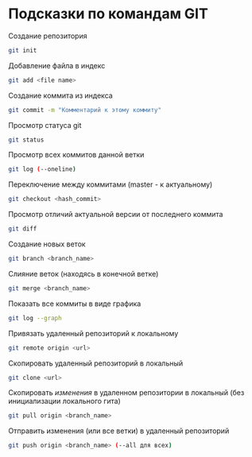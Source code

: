 # Подсказки по командам GIT

Создание репозитория
```sh 
git init
```

Добавление файла в индекс
```sh 
git add <file name>
```

Создание коммита из индекса
```sh 
git commit -m "Комментарий к этому коммиту"
```
Просмотр статуса git
```sh 
git status
```

Просмотр всех коммитов данной ветки
```sh 
git log (--oneline)
```

Переключение между коммитами
(master - к актуальному)
```sh 
git checkout <hash_commit>
```

Просмотр отличий актуальной версии от последнего коммита
```sh 
git diff
```
Создание новых веток
```sh 
git branch <branch_name>
```

Слияние веток (находясь в конечной ветке)
```sh 
git merge <branch_name>
```

Показать все коммиты в виде графика
```sh 
git log --graph
```

Привязать удаленный репозиторий к локальному
```sh
git remote origin <url>
```

Скопировать удаленный репозиторий в локальный
```sh 
git clone <url>
```

Скопировать *изменения* в удаленном репозитории в локальный (без инициализации локального гита)
```sh 
git pull origin <branch_name>
```

Отправить изменения (или все ветки) в удаленный репозиторий
```sh 
git push origin <branch_name> (--all для всех)


```
